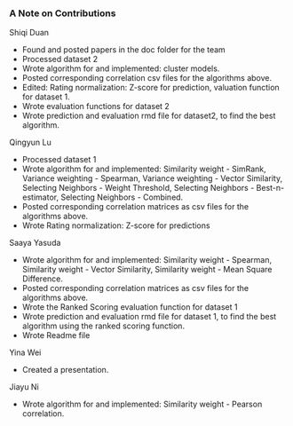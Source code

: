 ### A Note on Contributions

Shiqi Duan
- Found and posted papers in the doc folder for the team
- Processed dataset 2
- Wrote algorithm for and implemented: 
		cluster models.
- Posted corresponding correlation csv files for the algorithms above.
- Edited: Rating normalization: Z-score for prediction, valuation function for dataset 1.
- Wrote evaluation functions for dataset 2
- Wrote prediction and evaluation rmd file for dataset2, to find the best algorithm.


Qingyun Lu
- Processed dataset 1
- Wrote algorithm for and implemented: 
		Similarity weight - SimRank, 
		Variance weighting - Spearman, 
		Variance weighting - Vector Similarity, 
		Selecting Neighbors - Weight Threshold, 
		Selecting Neighbors - Best-n-estimator, 
		Selecting Neighbors - Combined.
- Posted corresponding correlation matrices as csv files for the algorithms above.
- Wrote Rating normalization: Z-score for predictions


Saaya Yasuda
- Wrote algorithm for and implemented: 
		Similarity weight - Spearman, 
		Similarity weight - Vector Similarity, 
		Similarity weight - Mean Square Difference.
- Posted corresponding correlation matrices as csv files for the algorithms above.
- Wrote the Ranked Scoring evaluation function for dataset 1
- Wrote prediction and evaluation rmd file for dataset 1, to find the best algorithm using the ranked scoring function.
- Wrote Readme file


Yina Wei
- Created a presentation.


Jiayu Ni
- Wrote algorithm for and implemented: 
		Similarity weight - Pearson correlation.